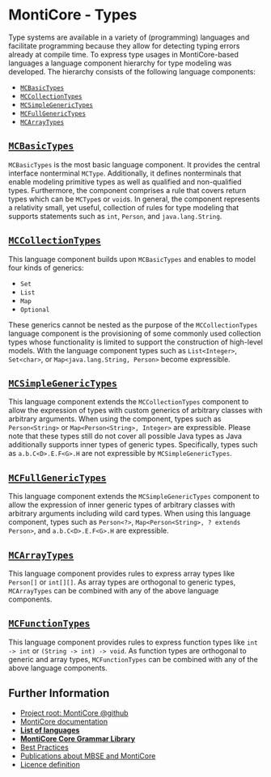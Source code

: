 <!-- (c) https://github.com/MontiCore/monticore -->

<!-- This is a MontiCore stable explanation. -->

# MontiCore - Types

Type systems are available in a variety of (programming) languages and
facilitate programming because they allow for detecting typing errors already 
at compile time. To express type usages in MontiCore-based languages a language
component hierarchy for type modeling was developed. The hierarchy consists of
the following language components:

* [`MCBasicTypes`](MCBasicTypes.mc4)
* [`MCCollectionTypes`](MCCollectionTypes.mc4)
* [`MCSimpleGenericTypes`](MCSimpleGenericTypes.mc4)
* [`MCFullGenericTypes`](MCFullGenericTypes.mc4)
* [`MCArrayTypes`](MCArrayTypes.mc4)
 
## [`MCBasicTypes`](MCBasicTypes.mc4)

`MCBasicTypes` is the most basic language component. It provides the central
interface nonterminal `MCType`. Additionally, it defines nonterminals that
enable modeling primitive types as well as qualified and non-qualified
types. Furthermore, the component comprises a rule that covers return types
which can be `MCType`s or `void`s. In general, the component represents a
relativity small, yet useful, collection of rules for type modeling that
supports statements such as `int`, `Person`, and `java.lang.String`.

## [`MCCollectionTypes`](MCCollectionTypes.mc4)

This language component builds upon `MCBasicTypes` and enables to model four
kinds of generics:

* `Set`
* `List`
* `Map`
* `Optional`

These generics cannot be nested as the purpose of the `MCCollectionTypes`
language component is the provisioning of some commonly used collection types
whose functionality is limited to support the construction of high-level models.
With the language component types such as `List<Integer>`, `Set<char>`, or
`Map<java.lang.String, Person>` become expressible.

## [`MCSimpleGenericTypes`](MCSimpleGenericTypes.mc4)

This language component extends the `MCCollectionTypes` component to allow the
expression of types with custom generics of arbitrary classes with arbitrary
arguments. When using the component, types such as `Person<String>` or
`Map<Person<String>, Integer>` are expressible. Please note that these types
still do not cover all possible Java types as Java additionally supports inner
types of generic types. Specifically, types such as `a.b.C<D>.E.F<G>.H` are
not expressible by `MCSimpleGenericTypes`.

## [`MCFullGenericTypes`](MCFullGenericTypes.mc4)

This language component extends the `MCSimpleGenericTypes` component to allow
the expression of inner generic types of arbitrary classes with arbitrary
arguments including wild card types. When using this language component,
types such as `Person<?>`, `Map<Person<String>, ? extends Person>`, and
`a.b.C<D>.E.F<G>.H` are expressible.

## [`MCArrayTypes`](MCArrayTypes.mc4)

This language component provides rules to express array types like `Person[]` or
`int[][]`. As array types are orthogonal to generic types, `MCArrayTypes` can be
combined with any of the above language components.

## [`MCFunctionTypes`](MCFunctionTypes.mc4)

This language component provides rules to express function types
like `int -> int` or `(String -> int) -> void`.
As function types are orthogonal to generic and array types,
`MCFunctionTypes` can be combined with any of the above language components.

## Further Information

* [Project root: MontiCore @github](https://github.com/MontiCore/monticore)
* [MontiCore documentation](https://www.monticore.de/)
* [**List of languages**](https://github.com/MontiCore/monticore/blob/opendev/docs/Languages.md)
* [**MontiCore Core Grammar Library**](https://github.com/MontiCore/monticore/blob/opendev/monticore-grammar/src/main/grammars/de/monticore/Grammars.md)
* [Best Practices](https://github.com/MontiCore/monticore/blob/opendev/docs/BestPractices.md)
* [Publications about MBSE and MontiCore](https://www.se-rwth.de/publications/)
* [Licence definition](https://github.com/MontiCore/monticore/blob/master/00.org/Licenses/LICENSE-MONTICORE-3-LEVEL.md)
